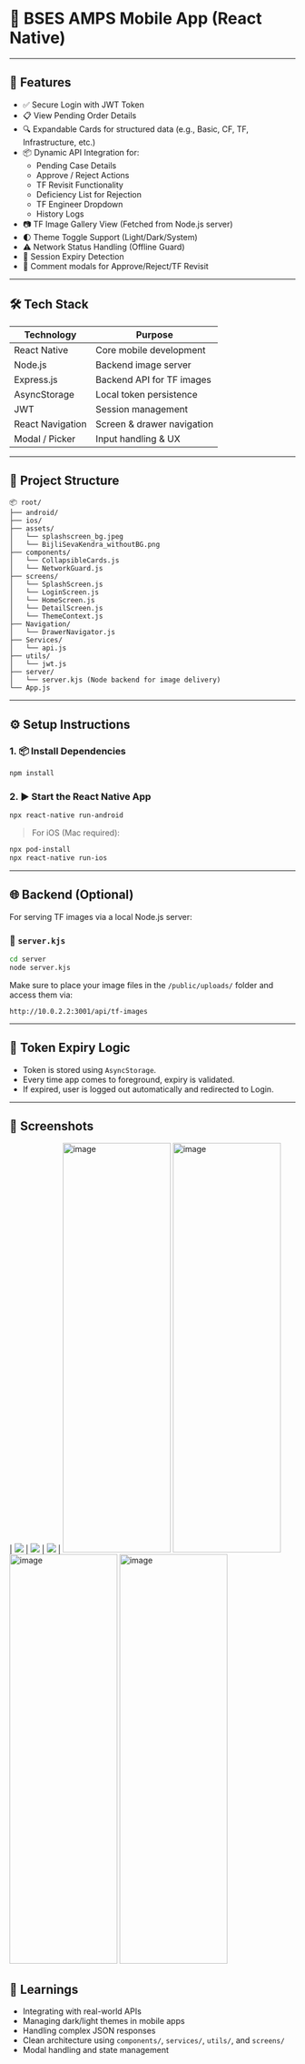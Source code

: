 # 🔌 BSES AMPS Mobile App (React Native)

---

## 🚀 Features

- ✅ Secure Login with JWT Token
- 📋 View Pending Order Details
- 🔍 Expandable Cards for structured data (e.g., Basic, CF, TF, Infrastructure, etc.)
- 📦 Dynamic API Integration for:
  - Pending Case Details
  - Approve / Reject Actions
  - TF Revisit Functionality
  - Deficiency List for Rejection
  - TF Engineer Dropdown
  - History Logs
- 📷 TF Image Gallery View (Fetched from Node.js server)
- 🌓 Theme Toggle Support (Light/Dark/System)
- ⚠️ Network Status Handling (Offline Guard)
- 🔐 Session Expiry Detection
- 💬 Comment modals for Approve/Reject/TF Revisit

---

## 🛠️ Tech Stack

| Technology     | Purpose                      |
|----------------|------------------------------|
| React Native   | Core mobile development      |
| Node.js        | Backend image server         |
| Express.js     | Backend API for TF images    |
| AsyncStorage   | Local token persistence      |
| JWT            | Session management           |
| React Navigation | Screen & drawer navigation |
| Modal / Picker | Input handling & UX          |

---

## 📁 Project Structure

```
📦 root/
├── android/
├── ios/
├── assets/
│   └── splashscreen_bg.jpeg
│   └── BijliSevaKendra_withoutBG.png
├── components/
│   └── CollapsibleCards.js
│   └── NetworkGuard.js
├── screens/
│   └── SplashScreen.js
│   └── LoginScreen.js
│   └── HomeScreen.js
│   └── DetailScreen.js
│   └── ThemeContext.js
├── Navigation/
│   └── DrawerNavigator.js
├── Services/
│   └── api.js
├── utils/
│   └── jwt.js
├── server/
│   └── server.kjs (Node backend for image delivery)
└── App.js
```

---

## ⚙️ Setup Instructions

### 1. 📦 Install Dependencies

```bash
npm install
```

### 2. ▶️ Start the React Native App

```bash
npx react-native run-android
```

> For iOS (Mac required):
```bash
npx pod-install
npx react-native run-ios
```

---

## 🌐 Backend (Optional)

For serving TF images via a local Node.js server:

### 🔧 `server.kjs`

```bash
cd server
node server.kjs
```

Make sure to place your image files in the `/public/uploads/` folder and access them via:

```
http://10.0.2.2:3001/api/tf-images
```

---

## 🔐 Token Expiry Logic

- Token is stored using `AsyncStorage`.
- Every time app comes to foreground, expiry is validated.
- If expired, user is logged out automatically and redirected to Login.

---

## 📱 Screenshots

| ![](./screenshots/splash.png) | ![](./screenshots/login.png) | ![](./screenshots/details.png) |
<img width="190" height="720" alt="image" src="https://github.com/user-attachments/assets/02c0d02d-de80-4ab2-b5c4-e5b814c345ce" />
<img width="190" height="720" alt="image" src="https://github.com/user-attachments/assets/6f25518c-8f11-4c09-ba1c-0261ff17f3b1" />
<img width="190" height="720" alt="image" src="https://github.com/user-attachments/assets/76f1105f-a064-4377-a03a-d5044e2fc1f2" />
<img width="190" height="720" alt="image" src="https://github.com/user-attachments/assets/d7a4a8b9-8e9b-4e22-8470-600be4ff8238" />

## 🧠 Learnings

- Integrating with real-world APIs
- Managing dark/light themes in mobile apps
- Handling complex JSON responses
- Clean architecture using `components/`, `services/`, `utils/`, and `screens/`
- Modal handling and state management

